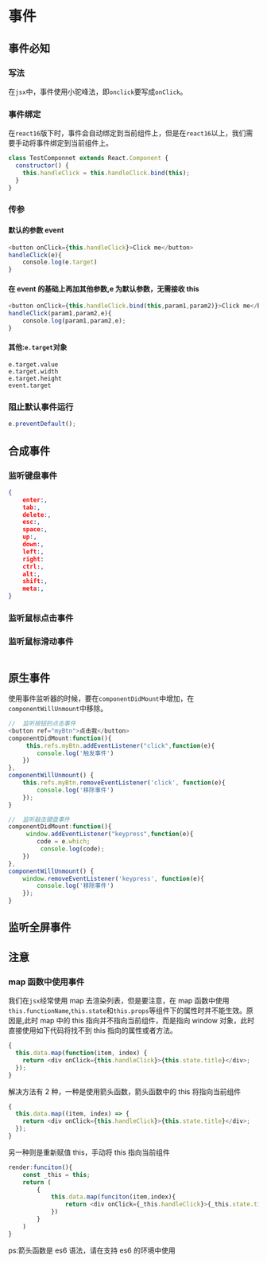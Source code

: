 # 事件

## 事件必知

### 写法

在`jsx`中，事件使用小驼峰法，即`onclick`要写成`onClick`。

### 事件绑定

在`react16`版下时，事件会自动绑定到当前组件上，但是在`react16`以上，我们需要手动将事件绑定到当前组件上。

```js
class TestComponnet extends React.Component {
  constructor() {
    this.handleClick = this.handleClick.bind(this);
  }
}
```

### 传参

#### 默认的参数 event

```js
<button onClick={this.handleClick}>Click me</button>
handleClick(e){
    console.log(e.target)
}
```

#### 在 event 的基础上再加其他参数,e 为默认参数，无需接收 this

```js
<button onClick={this.handleClick.bind(this,param1,param2)}>Click me</button>
handleClick(param1,param2,e){
    console.log(param1,param2,e);
}
```

#### 其他:`e.target`对象

```
e.target.value
e.target.width
e.target.height
event.target
```

### 阻止默认事件运行

```js
e.preventDefault();
```

## 合成事件

### 监听键盘事件

```json
{
    enter:,
    tab:,
    delete:,
    esc:,
    space:,
    up:,
    down:,
    left:,
    right:
    ctrl:,
    alt:,
    shift:,
    meta:,
}
```

### 监听鼠标点击事件

### 监听鼠标滑动事件

```js
```

## 原生事件

使用事件监听器的时候，要在`componentDidMount`中增加，在`componentWillUnmount`中移除。

```js
//	监听按钮的点击事件
<button ref="myBtn">点击我</button>
componentDidMount:function(){
     this.refs.myBtn.addEventListener("click",function(e){
        console.log('触发事件')
    })
},
componentWillUnmount() {
	this.refs.myBtn.removeEventListener('click', function(e){
		console.log('移除事件')
	});
}

//	监听敲击键盘事件
componentDidMount:function(){
     window.addEventListener("keypress",function(e){
        code = e.which;
         console.log(code);
    })
},
componentWillUnmount() {
	window.removeEventListener('keypress', function(e){
		console.log('移除事件')
	});
}

```

## 监听全屏事件

## 注意

### map 函数中使用事件

我们在`jsx`经常使用 map 去渲染列表，但是要注意，在 map 函数中使用`this.functionName`,`this.state`和`this.props`等组件下的属性时并不能生效。原因是,此时 map 中的 this 指向并不指向当前组件，而是指向 window 对象，此时直接使用如下代码将找不到 this 指向的属性或者方法。

```js
{
  this.data.map(function(item, index) {
    return <div onClick={this.handleClick}>{this.state.title}</div>;
  });
}
```

解决方法有 2 种，一种是使用箭头函数，箭头函数中的 this 将指向当前组件

```js
{
  this.data.map((item, index) => {
    return <div onClick={this.handleClick}>{this.state.title}</div>;
  });
}
```

另一种则是重新赋值 this，手动将 this 指向当前组件

```js
render:funciton(){
    const _this = this;
    return (
        {
            this.data.map(funciton(item,index){
        		return <div onClick={_this.handleClick}>{_this.state.title}</div>
    		})
        }
    )
}
```

ps:箭头函数是 es6 语法，请在支持 es6 的环境中使用
